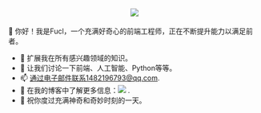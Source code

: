 
<h1 align="center">
    <img src="https://readme-typing-svg.herokuapp.com/?font=Righteous&size=35&center=true&vCenter=true&width=500&height=70&duration=4000&lines=Hi+There!+👋+I'm+Fucl;" />
</h1>


👋 你好！我是Fucl，一个充满好奇心的前端工程师，正在不断提升能力以满足前者。
- 🌱 扩展我在所有感兴趣领域的知识。
- 💬 让我们讨论一下前端、人工智能、Python等等。
- 📫 通过电子邮件联系1482196793@qq.com.
- 🔭 在我的博客中了解更多信息：<a href="https://blog.csdn.net/qq_60587956/"><img src="https://img.shields.io/badge/CSDN-blog-c32136" /></a> .
- 🌟 祝你度过充满神奇和奇妙时刻的一天。


